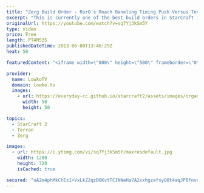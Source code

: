 ```yaml
---
title: "Zerg Build Order - RorO's Roach Baneling Timing Push Versus Terran (StarCraft 2 Heart of the Swarm)"
excerpt: "This is currently one of the best build orders in StarCraft II: Heart of the Swarm. I would highly suggest all Zerg players to try out this build order at least once versus a Terran that is going for a standard Reaper Expand or CC first. This build order is great versus Terran in the current metagame."
originalUrl: https://youtube.com/watch?v=sq7Yj3kSm5Y
type: video
price: Free
length: PT4M53S
publishedDateTime: 2013-06-08T13:46:29Z
heat: 50

featuredContent: "<iframe width=\"800\" height=\"500\" frameborder=\"0\" src=\"https://www.youtube.com/embed/sq7Yj3kSm5Y\" allow=\"accelerometer; autoplay; encrypted-media; gyroscope; picture-in-picture\" allowfullscreen></iframe>"

provider:
  name: LowkoTV
  domain: lowko.tv
  images:
    - url: https://everyday-cc.github.io/starcraft2/assets/images/organizations/lowko.tv-50x50.jpg
      width: 50
      height: 50

topics:
  - StarCraft 2
  - Terran
  - Zerg

images:
  - url: https://i.ytimg.com/vi/sq7Yj3kSm5Y/maxresdefault.jpg
    width: 1280
    height: 720
    isCached: true

secured: "uA2m4phMkChEz1+VxLkZ2qzB6KvtTCINNeHa7A2xxhgzafsyQ8t4aqJPBfnvcFGT4o6w8S9wxt3yqLSs3IGm65OnNoxQpicN1gp96j2vVbO2h4t8FRg/l8wZIiN0bYnS6ek5tPM/ruybowh4NsaJ3aNaH8AD8pJAlhbkeI09/Y7koTY9ImqxS7M3FOIGg625IkMH1ceF6ez6f0LyB5xFktKPTxVv7ZeyfDfq58guDURl89pEoErwghqiwzBspI6+MrgGnjBN10HVlZq7C/Ht7g5j6IuTKDlXXumJ/MJEIQWExSVXf9c+oGjRtPG7wKovlaH0WR8c6S6CdvFfnj0XGw3Ar/eacGVX+hBpxUsZ36QiK/Pe6PBYIUzvLz5VJBhUnHTYmCcuynu/99MEdZg8D0V5xNua4eE+Yxs/Tb0uT0g=;G/zTQKFNlUsqRY/GMjt5sw=="
---
```


